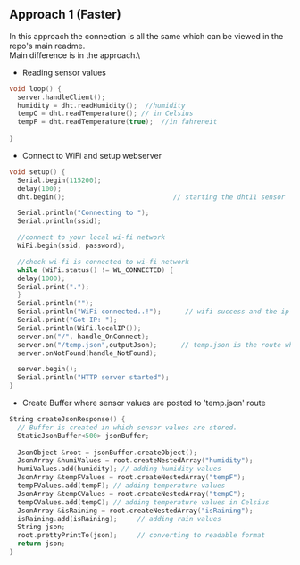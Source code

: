 ## Approach 1 (Faster) ##
In this approach the connection is all the same which can be viewed in the repo's main readme. \
Main difference is in the approach.\

- Reading sensor values
``` C++
void loop() {
  server.handleClient();                    
  humidity = dht.readHumidity();  //humidity
  tempC = dht.readTemperature(); // in Celsius 
  tempF = dht.readTemperature(true);  //in fahreneit
  
}
```
- Connect to WiFi and setup webserver
``` C++
void setup() {
  Serial.begin(115200);
  delay(100);
  dht.begin();                           // starting the dht11 sensor

  Serial.println("Connecting to ");
  Serial.println(ssid);

  //connect to your local wi-fi network
  WiFi.begin(ssid, password);

  //check wi-fi is connected to wi-fi network
  while (WiFi.status() != WL_CONNECTED) {
  delay(1000);
  Serial.print(".");
  }
  Serial.println("");
  Serial.println("WiFi connected..!");      // wifi success and the ip recieved is printed
  Serial.print("Got IP: ");  
  Serial.println(WiFi.localIP());
  server.on("/", handle_OnConnect);             
  server.on("/temp.json",outputJson);      // temp.json is the route where sensor values are posted
  server.onNotFound(handle_NotFound);

  server.begin();
  Serial.println("HTTP server started");
}
```
- Create Buffer where sensor values are posted to 'temp.json' route
``` C++
String createJsonResponse() {
  // Buffer is created in which sensor values are stored.
  StaticJsonBuffer<500> jsonBuffer;
  
  JsonObject &root = jsonBuffer.createObject();
  JsonArray &humiValues = root.createNestedArray("humidity");
  humiValues.add(humidity); // adding humidity values
  JsonArray &tempFValues = root.createNestedArray("tempF");
  tempFValues.add(tempF); // adding temperature values 
  JsonArray &tempCValues = root.createNestedArray("tempC");
  tempCValues.add(tempC); // adding temperature values in Celsius
  JsonArray &isRaining = root.createNestedArray("isRaining");
  isRaining.add(isRaining);     // adding rain values
  String json;                
  root.prettyPrintTo(json);     // converting to readable format
  return json;
}
```
